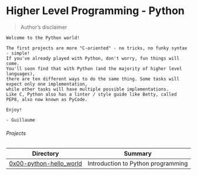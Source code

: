 # Higher Level Programming - Python

> Author’s disclaimer

```
Welcome to the Python world!

The first projects are more "C-oriented" - no tricks, no funky syntax - simple!
If you've already played with Python, don't worry, fun things will come.
You'll soon find that with Python (and the majority of higher level languages), 
there are ten different ways to do the same thing. Some tasks will expect only one implementation, 
while other tasks will have multiple possible implementations.
Like C, Python also has a linter / style guide like Betty, called PEP8, also now known as PyCode.

Enjoy!

- Guillaume
```

###### Projects
| Directory | Summary |
| --------- | ------- |
| [0x00-python-hello_world](./0x00-python-hello_world) | Introduction to Python programming |

